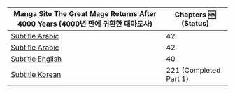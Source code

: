 <!--<div align="center"><b><p>-->

Manga Site The Great Mage Returns After 4000 Years (4000년 만에 귀환한 대마도사) | Chapters :new: (Status)
------ | -----
[Subtitle Arabic](https://www.azoramanga.com/manga/the-great-mage-returns-after-4000-years/) | 42
[Subtitle Arabic](https://mangalek.com/manga/the-great-mage-returns-after-4000-years/) | 42
[Subtitle English](https://toonily.net/manga/the-great-mage-returns-after-4000-years/) | 40
[Subtitle Korean](https://page.kakao.com/home?seriesId=50621874&page=1) | 221 (Completed Part 1)
<!--[Subtitle Korean](https://namu.wiki/w/4000%EB%85%84%20%EB%A7%8C%EC%97%90%20%EA%B7%80%ED%99%98%ED%95%9C%20%EB%8C%80%EB%A7%88%EB%8F%84%EC%82%AC)-->
